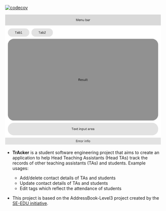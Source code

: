 [![codecov](https://codecov.io/gh/AY2324S2-CS2103T-T11-4/tp/graph/badge.svg?token=YS8FHD1IQM)](https://codecov.io/gh/AY2324S2-CS2103T-T11-4/tp)

![Ui](docs/images/Ui.png)

* **TrAcker** is a student software engineering project that aims to create an application to help Head Teaching
  Assistants (Head TAs) track the records of other teaching assistants (TAs) and students.
  Example usages:
  * Add/delete contact details of TAs and students
  * Update contact details of TAs and students
  * Edit tags which reflect the attendance of students

* This project is based on the AddressBook-Level3 project created by the [SE-EDU initiative](https://se-education.org).
